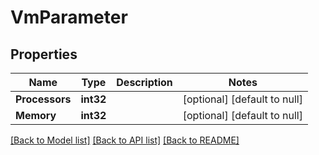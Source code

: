 # VmParameter

## Properties
Name | Type | Description | Notes
------------ | ------------- | ------------- | -------------
**Processors** | **int32** |  | [optional] [default to null]
**Memory** | **int32** |  | [optional] [default to null]

[[Back to Model list]](../README.md#documentation-for-models) [[Back to API list]](../README.md#documentation-for-api-endpoints) [[Back to README]](../README.md)

